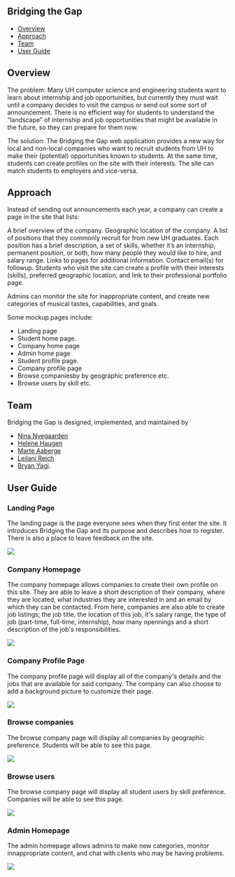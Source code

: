 ## Bridging the Gap

* [Overview](#overview)
* [Approach](#approach)
* [Team](#team)
* [User Guide](#User-Guide)

## Overview

The problem: Many UH computer science and engineering students want to learn about internship and job opportunities, but currently they must wait until a company decides to visit the campus or send out some sort of announcement. There is no efficient way for students to understand the “landscape” of internship and job opportunities that might be available in the future, so they can prepare for them now.

The solution: The Bridging the Gap web application provides a new way for local and non-local companies who want to recruit students from UH to make their (potential) opportunities known to students. At the same time, students can create profiles on the site with their interests. The site can match students to employers and vice-versa.

## Approach

Instead of sending out announcements each year, a company can create a page in the site that lists:

A brief overview of the company.
Geographic location of the company.
A list of positions that they commonly recruit for from new UH graduates. Each position has a brief description, a set of skills, whether it’s an internship, permanent position, or both, how many people they would like to hire, and salary range.
Links to pages for additional information.
Contact email(s) for followup.
Students who visit the site can create a profile with their interests (skills), preferred geographic location, and link to their professional portfolio page.

Admins can monitor the site for inappropriate content, and create new categories of musical tastes, capabilities, and goals.

Some mockup pages include:

* Landing page
* Student home page.
* Company home page
* Admin home page
* Student profile page.
* Company profile page
* Browse companiesby by geographic preference etc.
* Browse users by skill etc.


## Team

Bridging the Gap is designed, implemented, and maintained by 
* [Nina Nyegaarden](https://ninanye.github.io/) 
* [Helene Haugen](https://heleeha.github.io/) 
* [Marte Aaberge](https://martkaa.github.io/) 
* [Leilani Reich](https://leilani-reich.github.io/)
* [Bryan Yagi](https://bryanyagi.github.io/).

## User Guide

### Landing Page

The landing page is the page everyone sees when they first enter the site. It introduces Bridging the Gap and its purpose and describes how to register. There is also a place to leave feedback on the site.

<img src="doc/bridge-landing-page.png">

### Company Homepage

The company homepage allows companies to create their own profile on this site.
They are able to leave a short description of their company, where they are located, 
what industries they are interested in and an email by which they can be contacted.
From here, companies are also able to create job listings; the job title, 
the location of this job, it's salary range, the type of job (part-time, full-time, internship), 
how many opennings and a short description of the job's responsibilities.

<img src="doc/company account homepage.PNG">

### Company Profile Page

The company profile page will display all of the company's details and the jobs that are available for said company.
The company can also choose to add a background picture to customize their page.

<img src="doc/Company account profile.PNG">

### Browse companies

The browse company page will display all companies by geographic preference. Students will be able to see this page.

<img src="doc/Browse-companies.png">

### Browse users

The browse company page will display all student users by skill preference. Companies will be able to see this page.

<img src="doc/Browse-users.png">

### Admin Homepage

The admin homepage allows admins to make new categories, monitor innappropriate content, and chat with clients who may be having problems.

<img src="doc/bridge-admin-home-page.png">



